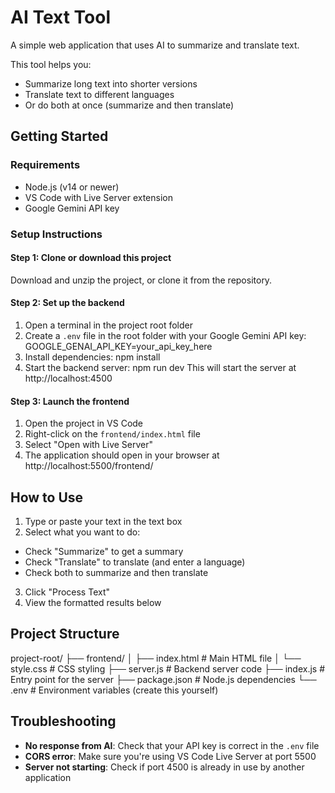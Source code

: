 # AI Text Tool

A simple web application that uses AI to summarize and translate text.


This tool helps you:
- Summarize long text into shorter versions
- Translate text to different languages
- Or do both at once (summarize and then translate)

## Getting Started

### Requirements

- Node.js (v14 or newer)
- VS Code with Live Server extension
- Google Gemini API key

### Setup Instructions

#### Step 1: Clone or download this project

Download and unzip the project, or clone it from the repository.

#### Step 2: Set up the backend

1. Open a terminal in the project root folder
2. Create a `.env` file in the root folder with your Google Gemini API key:
GOOGLE_GENAI_API_KEY=your_api_key_here
3. Install dependencies:
npm install
4. Start the backend server:
npm run dev
This will start the server at http://localhost:4500

#### Step 3: Launch the frontend

1. Open the project in VS Code
2. Right-click on the `frontend/index.html` file
3. Select "Open with Live Server"
4. The application should open in your browser at http://localhost:5500/frontend/

## How to Use

1. Type or paste your text in the text box
2. Select what you want to do:
- Check "Summarize" to get a summary
- Check "Translate" to translate (and enter a language)
- Check both to summarize and then translate
3. Click "Process Text"
4. View the formatted results below

## Project Structure
project-root/
├── frontend/
│   ├── index.html      # Main HTML file
│   └── style.css       # CSS styling
├── server.js           # Backend server code
├── index.js            # Entry point for the server
├── package.json        # Node.js dependencies
└── .env                # Environment variables (create this yourself)

## Troubleshooting

- **No response from AI**: Check that your API key is correct in the `.env` file
- **CORS error**: Make sure you're using VS Code Live Server at port 5500
- **Server not starting**: Check if port 4500 is already in use by another application
